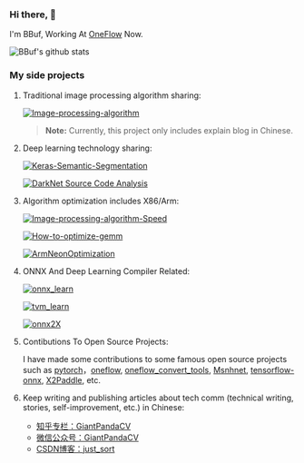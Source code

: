 ### Hi there, 👋

I'm BBuf, Working At [OneFlow](https://github.com/Oneflow-Inc/oneflow) Now.

![BBuf's github stats](https://github-readme-stats.vercel.app/api?username=BBuf&show_icons=true&theme=tokyonight)


### My side projects

1. Traditional image processing algorithm sharing:

    [![Image-processing-algorithm](https://github-readme-stats.vercel.app/api/pin?username=BBuf&repo=image-processing-algorithm&theme=radical)](https://github.com/BBuf/Image-processing-algorithm)

    > **Note:** Currently, this project only includes explain blog in Chinese.

2. Deep learning technology sharing:

   [![Keras-Semantic-Segmentation](https://github-readme-stats.vercel.app/api/pin?username=BBuf&repo=Keras-Semantic-Segmentation&theme=radical)](https://github.com/BBuf/Keras-Semantic-Segmentation)
   
   [![DarkNet Source Code Analysis](https://github-readme-stats.vercel.app/api/pin?username=BBuf&repo=DarkNet&theme=radical)](https://github.com/BBuf/Darknet)
   
3. Algorithm optimization includes X86/Arm:

    [![Image-processing-algorithm-Speed](https://github-readme-stats.vercel.app/api/pin?username=BBuf&repo=Image-processing-algorithm-Speed&theme=radical)](https://github.com/BBuf/Image-processing-algorithm-Speed)
  
    [![How-to-optimize-gemm](https://github-readme-stats.vercel.app/api/pin?username=BBuf&repo=how-to-optimize-gemm&theme=radical)](https://github.com/BBuf/how-to-optimize-gemm)
  
    [![ArmNeonOptimization](https://github-readme-stats.vercel.app/api/pin?username=BBuf&repo=ArmNeonOptimization&theme=radical)](https://github.com/BBuf/ArmNeonOptimization)

4. ONNX And Deep Learning Compiler Related:

    [![onnx_learn](https://github-readme-stats.vercel.app/api/pin?username=BBuf&repo=onnx_learn&theme=radical)](https://github.com/BBuf/onnx_learn)
    
    [![tvm_learn](https://github-readme-stats.vercel.app/api/pin?username=BBuf&repo=tvm_learn&theme=radical)](https://github.com/BBuf/tvm_learn)
    
    [![onnx2X](https://github-readme-stats.vercel.app/api/pin?username=BBuf&repo=onnx2X&theme=radical)](https://github.com/BBuf/onnx2X)

5. Contibutions To Open Source Projects:

    I have made some contributions to some famous open source projects such as [pytorch](https://github.com/pytorch/pytorch)，[oneflow](https://github.com/Oneflow-Inc/oneflow), [oneflow_convert_tools](https://github.com/Oneflow-Inc/oneflow_convert_tools), [Msnhnet](https://github.com/msnh2012/Msnhnet), [tensorflow-onnx](https://github.com/onnx/tensorflow-onnx), [X2Paddle](https://github.com/PaddlePaddle/X2Paddle), etc. 
    
6. Keep writing and publishing articles about tech comm (technical writing, stories, self-improvement, etc.) in Chinese:

    - [知乎专栏：GiantPandaCV](https://www.zhihu.com/column/giantpandacv)
    - [微信公众号：GiantPandaCV](https://img-blog.csdnimg.cn/20210507093115219.png)
    - [CSDN博客：just_sort](https://blog.csdn.net/just_sort/)
